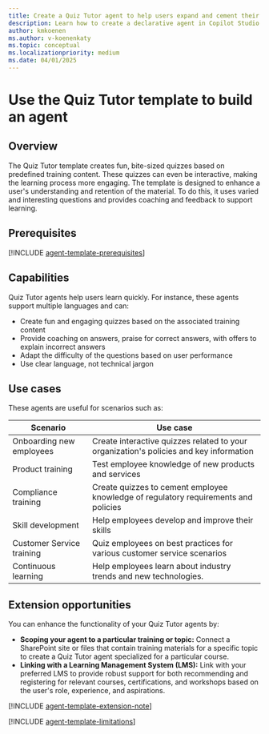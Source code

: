 ```yaml
---
title: Create a Quiz Tutor agent to help users expand and cement their knowledge
description: Learn how to create a declarative agent in Copilot Studio agent builder using the Quiz Tutor template.
author: kmkoenen
ms.author: v-koenenkaty
ms.topic: conceptual
ms.localizationpriority: medium
ms.date: 04/01/2025
---
```


# Use the Quiz Tutor template to build an agent

## Overview

The Quiz Tutor template creates fun, bite-sized quizzes based on predefined training content. These quizzes can even be interactive, making the learning process more engaging. The template is designed to enhance a user's understanding and retention of the material. To do this, it uses varied and interesting questions and provides coaching and feedback to support learning.

## Prerequisites

[!INCLUDE [agent-template-prerequisites](includes/agent-template-prerequisites.md)]

## Capabilities

Quiz Tutor agents help users learn quickly. For instance, these agents support multiple languages and can:

- Create fun and engaging quizzes based on the associated training content
- Provide coaching on answers, praise for correct answers, with offers to explain incorrect answers
- Adapt the difficulty of the questions based on user performance
- Use clear language, not technical jargon

## Use cases

These agents are useful for scenarios such as:

| **Scenario** | **Use case** |
| -----------  | -----------  |
| Onboarding new employees   | Create interactive quizzes related to your organization's policies and key information |
| Product training   | Test employee knowledge of new products and services  |
| Compliance training | Create quizzes to cement employee knowledge of regulatory requirements and policies  |
| Skill development    | Help employees develop and improve their skills |
| Customer Service training | Quiz employees on best practices for various customer service scenarios |
| Continuous learning   | Help employees learn about industry trends and new technologies.  |

## Extension opportunities

You can enhance the functionality of your Quiz Tutor agents by:

- **Scoping your agent to a particular training or topic:** Connect a SharePoint site or files that contain training materials for a specific topic to create a Quiz Tutor agent specialized for a particular course.
- **Linking with a Learning Management System (LMS):** Link with your preferred LMS to provide robust support for both recommending and registering for relevant courses, certifications, and workshops based on the user's role, experience, and aspirations.

<!-- Note about IT involvement -->
[!INCLUDE [agent-template-extension-note](includes/agent-template-extension-note.md)]

<!-- Limitations -->
[!INCLUDE [agent-template-limitations](includes/agent-template-limitations.md)]